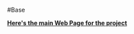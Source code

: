 #Base

<a href="https://kevinfeyjoo.github.io/CSC435_WebProgramming/1HomePage/Projects/index.html
"><b> Here's the main Web Page for the project</b></a>
